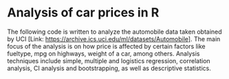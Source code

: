 # Analysis of car prices in R

The following code is written to analyze the automobile data taken obtained by UCI [Link: https://archive.ics.uci.edu/ml/datasets/Automobile]. The main focus of the analysis is on how price is affected by certain
factors like fueltype, mpg on highways, weight of a car, among others. Analysis techniques include simple,
multiple and logistics regression, correlation analysis, CI analysis and bootstrapping, as well as descriptive
statistics.
